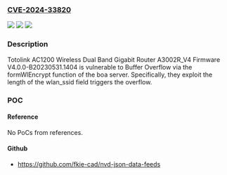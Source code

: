 ### [CVE-2024-33820](https://cve.mitre.org/cgi-bin/cvename.cgi?name=CVE-2024-33820)
![](https://img.shields.io/static/v1?label=Product&message=n%2Fa&color=blue)
![](https://img.shields.io/static/v1?label=Version&message=n%2Fa&color=blue)
![](https://img.shields.io/static/v1?label=Vulnerability&message=n%2Fa&color=brighgreen)

### Description

Totolink AC1200 Wireless Dual Band Gigabit Router A3002R_V4 Firmware V4.0.0-B20230531.1404 is vulnerable to Buffer Overflow via the formWlEncrypt function of the boa server. Specifically, they exploit the length of the wlan_ssid field triggers the overflow.

### POC

#### Reference
No PoCs from references.

#### Github
- https://github.com/fkie-cad/nvd-json-data-feeds

